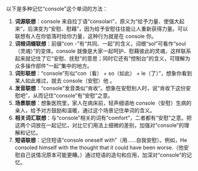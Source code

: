 以下是多种记忆“console”这个单词的方法：
1. **词源联想**：console 来自拉丁语“consolari”，原义为“给予力量、使强大起来”，后演变为“安慰、慰藉”，因为给予安慰往往能让人重新获得力量。可以联想有人在你低落时给你力量，这种行为就是在 console 你。 
2. **词根词缀联想**：前缀“con -”有“共同、一起”的含义，词根“sol”可看作“soul（灵魂）”的变体。console 就像是大家一起呵护、慰藉彼此的灵魂，这样联系起来就记住了它“安慰、抚慰”的意思；同时它还有“控制台”的含义，可理解为众多操作部件“一起”集中的地方。 
3. **词形联想**：“console”形似“con（看） + so（如此） + le（了）”，想象你看到某人如此难过，就去 console（安慰）他 。 
4. **发音联想**：“console”发音类似“肯收”。想象在安慰别人时，说“肯收下这份安慰吧”，从而记住“console”有“安慰”之意。 
5. **场景联想**：想象医院里，家人在病床前，轻声细语地 console（安慰）生病的亲人，给予对方鼓励和温暖，通过这个场景记住单词的含义。 
6. **相关词汇联想**：与“console”相关的词有“comfort”，二者都有“安慰”之意。把这两个词放在一起记忆，对比它们用法上细微的差别，加强对“console”的理解和记忆。 
7. **短语联想**：记住短语“console oneself with”（用……自我安慰）。例如，He consoled himself with the thought that it could have been worse.（他安慰自己说情况原本可能更糟。）通过短语的造句和应用，加深对“console”的记忆。 